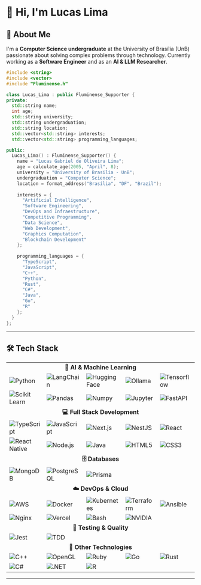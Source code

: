 # 👋 Hi, I'm Lucas Lima


## 🚀 About Me

I'm a **Computer Science undergraduate** at the University of Brasília (UnB) passionate about solving complex problems through technology. Currently working as a **Software Engineer** and as an **AI & LLM Researcher**.

```cpp
#include <string>
#include <vector>
#include "Fluminense.h"

class Lucas_Lima : public Fluminense_Supporter {
private:
  std::string name;
  int age;
  std::string university;
  std::string undergraduation;
  std::string location;
  std::vector<std::string> interests;
  std::vector<std::string> programming_languages;

public:
  Lucas_Lima() : Fluminense_Supporter() {
    name = "Lucas Gabriel de Oliveira Lima";
    age = calculate_age(2005, "April", 8);
    university = "University of Brasilia - UnB";
    undergraduation = "Computer Science";
    location = format_address("Brasília", "DF", "Brazil");
    
    interests = {
      "Artificial Intelligence",
      "Software Engineering",
      "DevOps and Infraestructure",
      "Competitive Programming",
      "Data Science",
      "Web Development",
      "Graphics Computation",
      "Blockchain Development"
    };
    
    programming_languages = {
      "TypeScript",
      "JavaScript",
      "C++",
      "Python",
      "Rust",
      "C#",
      "Java",
      "Go",
      "R"
    };
  }
};
```

---


## 🛠️ Tech Stack

<div align="center">
  <table>
    <tr>
      <td align="center" colspan="5"><b>🤖 AI & Machine Learning</b></td>
    </tr>
    <tr>
      <td><img src="https://img.shields.io/badge/Python-FFD43B?style=for-the-badge&logo=python&logoColor=blue" alt="Python"/></td>
      <td><img src="https://img.shields.io/badge/LangChain-1C3C3C?style=for-the-badge&logo=langchain&logoColor=white" alt="LangChain"/></td>
      <td><img src="https://img.shields.io/badge/Hugging%20Face-FFD21E?style=for-the-badge&logo=huggingface&logoColor=black" alt="Hugging Face"/></td>
      <td><img src="https://img.shields.io/badge/Ollama-000000?style=for-the-badge&logo=ollama&logoColor=white" alt="Ollama"/></td>
      <td><img src="https://img.shields.io/badge/TensorFlow-%23FF6F00.svg?style=for-the-badge&logo=TensorFlow&logoColor=white" alt="Tensorflow"/></td>
    </tr>
    <tr>
      <td><img src="https://img.shields.io/badge/scikit--learn-%23F7931E.svg?style=for-the-badge&logo=scikit-learn&logoColor=white" alt="Scikit Learn"/></td>
      <td><img src="https://img.shields.io/badge/Pandas-2C2D72?style=for-the-badge&logo=pandas&logoColor=white" alt="Pandas"/></td>
      <td><img src="https://img.shields.io/badge/Numpy-777BB4?style=for-the-badge&logo=numpy&logoColor=white" alt="Numpy"/></td>
      <td><img src="https://img.shields.io/badge/Jupyter-F37626.svg?&style=for-the-badge&logo=Jupyter&logoColor=white" alt="Jupyter"/></td>
      <td><img src="https://img.shields.io/badge/FastAPI-009688?style=for-the-badge&logo=fastapi&logoColor=white" alt="FastAPI"/></td>
    </tr>
    <tr>
      <td align="center" colspan="5"><b>💻 Full Stack Development</b></td>
    </tr>
    <tr>
      <td><img src="https://img.shields.io/badge/TypeScript-007ACC?style=for-the-badge&logo=typescript&logoColor=white" alt="TypeScript"/></td>
      <td><img src="https://img.shields.io/badge/JavaScript-F7DF1E?style=for-the-badge&logo=javascript&logoColor=black" alt="JavaScript"/></td>
      <td><img src="https://img.shields.io/badge/Next-black?style=for-the-badge&logo=next.js&logoColor=white" alt="Next.js"/></td>
      <td><img src="https://img.shields.io/badge/nestjs-E0234E?style=for-the-badge&logo=nestjs&logoColor=white" alt="NestJS"/></td>
      <td><img src="https://img.shields.io/badge/React-20232A?style=for-the-badge&logo=react&logoColor=61DAFB" alt="React"/></td>
    </tr>
    <tr>
      <td><img src="https://img.shields.io/badge/React_Native-20232A?style=for-the-badge&logo=react&logoColor=61DAFB" alt="React Native"/></td>
      <td><img src="https://img.shields.io/badge/Node.js-43853D?style=for-the-badge&logo=node.js&logoColor=white" alt="Node.js"/></td>
      <td><img src="https://img.shields.io/badge/Java-ED8B00?style=for-the-badge&logo=openjdk&logoColor=white" alt="Java"/></td>
      <td><img src="https://img.shields.io/badge/HTML5-E34F26?style=for-the-badge&logo=html5&logoColor=white" alt="HTML5"/></td>
      <td><img src="https://img.shields.io/badge/CSS3-1572B6?style=for-the-badge&logo=css3&logoColor=white" alt="CSS3"/></td>
    </tr>
    <tr>
      <td align="center" colspan="5"><b>🗄️ Databases</b></td>
    </tr>
    <tr>
      <td><img src="https://img.shields.io/badge/MongoDB-%234ea94b.svg?style=for-the-badge&logo=mongodb&logoColor=white" alt="MongoDB"/></td>
      <td><img src="https://img.shields.io/badge/postgres-%23316192.svg?style=for-the-badge&logo=postgresql&logoColor=white" alt="PostgreSQL"/></td>
      <td><img src="https://img.shields.io/badge/Prisma-3982CE?style=for-the-badge&logo=Prisma&logoColor=white" alt="Prisma"/></td>
      <td colspan="2"></td>
    </tr>
    <tr>
      <td align="center" colspan="5"><b>☁️ DevOps & Cloud</b></td>
    </tr>
    <tr>
      <td><img src="https://img.shields.io/badge/AWS-%23FF9900.svg?style=for-the-badge&logo=amazon-aws&logoColor=white" alt="AWS"/></td>
      <td><img src="https://img.shields.io/badge/docker-%230db7ed.svg?style=for-the-badge&logo=docker&logoColor=white" alt="Docker"/></td>
      <td><img src="https://img.shields.io/badge/kubernetes-%23326ce5.svg?style=for-the-badge&logo=kubernetes&logoColor=white" alt="Kubernetes"/></td>
      <td><img src="https://img.shields.io/badge/terraform-%235835CC.svg?style=for-the-badge&logo=terraform&logoColor=white" alt="Terraform"/></td>
      <td><img src="https://img.shields.io/badge/ansible-%231A1918.svg?style=for-the-badge&logo=ansible&logoColor=white" alt="Ansible"/></td>
    </tr>
    <tr>
      <td><img src="https://img.shields.io/badge/nginx-%23009639.svg?style=for-the-badge&logo=nginx&logoColor=white" alt="Nginx"/></td>
      <td><img src="https://img.shields.io/badge/vercel-%23000000.svg?style=for-the-badge&logo=vercel&logoColor=white" alt="Vercel"/></td>
      <td><img src="https://img.shields.io/badge/bash_script-%23121011.svg?style=for-the-badge&logo=gnu-bash&logoColor=white" alt="Bash"/></td>
      <td><img src="https://img.shields.io/badge/NVIDIA-76B900?style=for-the-badge&logo=nvidia&logoColor=white" alt="NVIDIA"/></td>
      <td colspan="1"></td>
    </tr>
    <tr>
      <td align="center" colspan="5"><b>🧪 Testing & Quality</b></td>
    </tr>
    <tr>
      <td><img src="https://img.shields.io/badge/-jest-%23C21325?style=for-the-badge&logo=jest&logoColor=white" alt="Jest"/></td>
      <td><img src="https://img.shields.io/badge/TDD-Test_Driven_Development-green?style=for-the-badge" alt="TDD"/></td>
      <td colspan="3"></td>
    </tr>
    <tr>
      <td align="center" colspan="5"><b>🔧 Other Technologies</b></td>
    </tr>
    <tr>
      <td><img src="https://img.shields.io/badge/C%2B%2B-00599C?style=for-the-badge&logo=c%2B%2B&logoColor=white" alt="C++"/></td>
      <td><img src="https://img.shields.io/badge/OpenGL-%23FFFFFF.svg?style=for-the-badge&logo=opengl" alt="OpenGL"/></td>
      <td><img src="https://img.shields.io/badge/Ruby-CC342D?style=for-the-badge&logo=ruby&logoColor=white" alt="Ruby"/></td>
      <td><img src="https://img.shields.io/badge/Go-00ADD8?style=for-the-badge&logo=go&logoColor=white" alt="Go"/></td>
      <td><img src="https://img.shields.io/badge/rust-%23000000.svg?style=for-the-badge&logo=rust&logoColor=white" alt="Rust"/></td>
    </tr>
    <tr>
      <td><img src="https://img.shields.io/badge/c%23-%23239120.svg?style=for-the-badge&logo=csharp&logoColor=white" alt="C#"/></td>
      <td><img src="https://img.shields.io/badge/.NET-5C2D91?style=for-the-badge&logo=.net&logoColor=white" alt=".NET"/></td>
      <td><img src="https://img.shields.io/badge/r-%23276DC3.svg?style=for-the-badge&logo=r&logoColor=white" alt="R"/></td>
      <td colspan="2"></td>
    </tr>
  </table>
</div>

---
</div>
